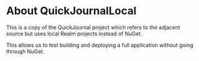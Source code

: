 # About QuickJournalLocal
This is a copy of the QuickJournal project which refers to the adjacent source but uses local Realm projects instead of NuGet.

This allows us to test building and deploying a full application without going through NuGet.

